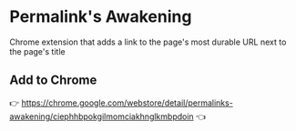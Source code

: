 # Permalink's Awakening
Chrome extension that adds a link to the page's most durable URL next to the page's title

## Add to Chrome

👉 https://chrome.google.com/webstore/detail/permalinks-awakening/ciephhbpokgilmomciakhnglkmbpdoin 👈

